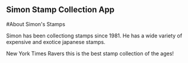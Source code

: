 Simon Stamp Collection App
---

#About Simon's Stamps

Simon has been collectiong stamps since 1981. He has a wide variety of expensive and exotice japanese stamps.


New York Times Ravers this is the best stamp collection of the ages!

